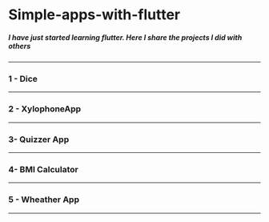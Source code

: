 # Simple-apps-with-flutter

##### I have just started learning flutter. Here I share the projects I did with others
---
### 1 - Dice
-----

### 2 - XylophoneApp
-----

### 3- Quizzer App
-----

### 4- BMI Calculator
-----

### 5 - Wheather App
-----
